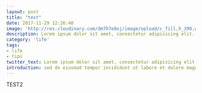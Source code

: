 ```yaml
---
layout: post
title: "test"
date: 2017-11-29 12:26:40
image: 'http://res.cloudinary.com/dm7h7e8xj/image/upload/c_fill,h_399,w_760/v1503153729/golpe_ghb84o.jpg'
description: Lorem ipsum dolor sit amet, consectetur adipisicing elit.
category: 'life'
tags:
- life
- tips
twitter_text: Lorem ipsum dolor sit amet, consectetur adipisicing elit.
introduction: sed do eiusmod tempor incididunt ut labore et dolore magna aliqua.
---
```


TEST2








